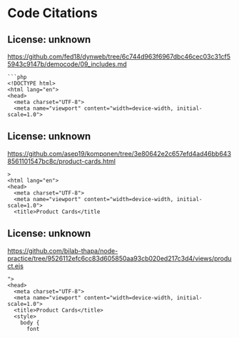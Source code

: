 # Code Citations

## License: unknown
https://github.com/fed18/dynweb/tree/6c744d963f6967dbc46cec03c31cf55943c9147b/democode/09_includes.md

```
```php
<!DOCTYPE html>
<html lang="en">
<head>
  <meta charset="UTF-8">
  <meta name="viewport" content="width=device-width, initial-scale=1.0">
```


## License: unknown
https://github.com/asep19/komponen/tree/3e80642e2c657efd4ad46bb6438561101547bc8c/product-cards.html

```
>
<html lang="en">
<head>
  <meta charset="UTF-8">
  <meta name="viewport" content="width=device-width, initial-scale=1.0">
  <title>Product Cards</title
```


## License: unknown
https://github.com/bilab-thapa/node-practice/tree/9526112efc6cc83d605850aa93cb020ed217c3d4/views/product.ejs

```
">
<head>
  <meta charset="UTF-8">
  <meta name="viewport" content="width=device-width, initial-scale=1.0">
  <title>Product Cards</title>
  <style>
    body {
      font
```

